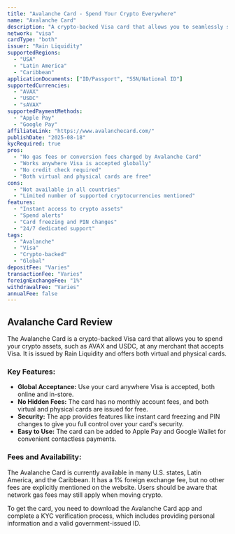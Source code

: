 ```yaml
---
title: "Avalanche Card - Spend Your Crypto Everywhere"
name: "Avalanche Card"
description: "A crypto-backed Visa card that allows you to seamlessly spend your USDC and AVAX anywhere Visa is accepted."
network: "visa"
cardType: "both"
issuer: "Rain Liquidity"
supportedRegions:
  - "USA"
  - "Latin America"
  - "Caribbean"
applicationDocuments: ["ID/Passport", "SSN/National ID"]
supportedCurrencies:
  - "AVAX"
  - "USDC"
  - "sAVAX"
supportedPaymentMethods:
  - "Apple Pay"
  - "Google Pay"
affiliateLink: "https://www.avalanchecard.com/"
publishDate: "2025-08-18"
kycRequired: true
pros:
  - "No gas fees or conversion fees charged by Avalanche Card"
  - "Works anywhere Visa is accepted globally"
  - "No credit check required"
  - "Both virtual and physical cards are free"
cons:
  - "Not available in all countries"
  - "Limited number of supported cryptocurrencies mentioned"
features:
  - "Instant access to crypto assets"
  - "Spend alerts"
  - "Card freezing and PIN changes"
  - "24/7 dedicated support"
tags:
  - "Avalanche"
  - "Visa"
  - "Crypto-backed"
  - "Global"
depositFee: "Varies"
transactionFee: "Varies"
foreignExchangeFee: "1%"
withdrawalFee: "Varies"
annualFee: false
---
```


## Avalanche Card Review

The Avalanche Card is a crypto-backed Visa card that allows you to spend your crypto assets, such as AVAX and USDC, at any merchant that accepts Visa. It is issued by Rain Liquidity and offers both virtual and physical cards.

### Key Features:

*   **Global Acceptance:** Use your card anywhere Visa is accepted, both online and in-store.
*   **No Hidden Fees:** The card has no monthly account fees, and both virtual and physical cards are issued for free.
*   **Security:** The app provides features like instant card freezing and PIN changes to give you full control over your card's security.
*   **Easy to Use:** The card can be added to Apple Pay and Google Wallet for convenient contactless payments.

### Fees and Availability:

The Avalanche Card is currently available in many U.S. states, Latin America, and the Caribbean. It has a 1% foreign exchange fee, but no other fees are explicitly mentioned on the website. Users should be aware that network gas fees may still apply when moving crypto.

To get the card, you need to download the Avalanche Card app and complete a KYC verification process, which includes providing personal information and a valid government-issued ID.

